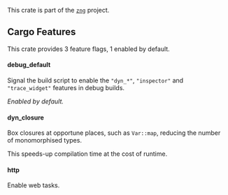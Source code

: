 <!--do doc --readme header-->
This crate is part of the [`zng`](https://github.com/zng-ui/zng?tab=readme-ov-file#crates) project.


<!--do doc --readme features-->
## Cargo Features

This crate provides 3 feature flags, 1 enabled by default.

#### debug_default
Signal the build script to enable the `"dyn_*"`, `"inspector"` and `"trace_widget"` features in debug builds.

*Enabled by default.*

#### dyn_closure
Box closures at opportune places, such as `Var::map`, reducing the number of monomorphised types.

This speeds-up compilation time at the cost of runtime.

#### http
Enable web tasks.

<!--do doc --readme #SECTION-END-->


